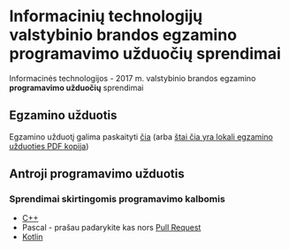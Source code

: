 # Informacinių technologijų valstybinio brandos egzamino programavimo užduočių sprendimai
Informacinės technologijos - 2017 m. valstybinio brandos egzamino **programavimo užduočių** sprendimai

## Egzamino užduotis
Egzamino užduotį galima paskaityti [čia](http://nec.lt/failai/6996_IT-VBE-1_2017-GALUTINE.pdf) (arba [štai čia yra lokali egzamino užduoties PDF kopija](https://github.com/ViliusKraujutis/IT-VBE-2017/blob/master/uzduotis/6996_IT-VBE-1_2017-GALUTINE.pdf))

## Antroji programavimo užduotis
### Sprendimai skirtingomis programavimo kalbomis
* [C++](/cpp/u2-solution.cpp)
* Pascal - prašau padarykite kas nors [Pull Request](https://help.github.com/articles/about-pull-requests/)
* [Kotlin](/kotlin/it-vbe-2017-uzd2-solution.kt)
